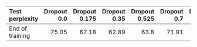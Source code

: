 | Test perplexity   |   Dropout 0.0 |   Dropout 0.175 |   Dropout 0.35 |   Dropout 0.525 |   Dropout 0.7 |   Dropout 0.875 |
|:------------------|--------------:|----------------:|---------------:|----------------:|--------------:|----------------:|
| End of training   |         75.05 |           67.18 |          62.89 |            63.8 |         71.91 |          132.08 |